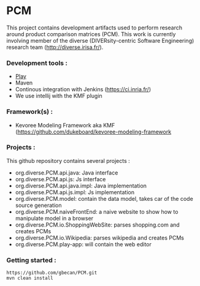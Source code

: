PCM
===
This project contains development artifacts used to perform research around product comparison matrices (PCM). This work is currently involving member of the diverse (DIVERsity-centric Software Engineering) research team (http://diverse.irisa.fr/).


### Development tools :
 * [Play](https://www.playframework.com/)
 * Maven
 * Continous integration with Jenkins (https://ci.inria.fr/)
 * We use intellij with the KMF plugin

### Framework(s) :
 
 *  Kevoree Modeling Framework aka KMF (https://github.com/dukeboard/kevoree-modeling-framework

### Projects :
This github repository contains several projects :

* org.diverse.PCM.api.java: Java interface
* org.diverse.PCM.api.js: Js interface
*  org.diverse.PCM.api.java.impl: Java implementation
* org.diverse.PCM.api.js.impl: Js implementation
* org.diverse.PCM.model: contain the data model, takes car of the code source generation
* org.diverse.PCM.naiveFrontEnd: a naive website to show how to manipulate model in a browser
* org.diverse.PCM.io.ShoppingWebSite: parses shopping.com and creates PCMs
* org.diverse.PCM.io.Wikipedia: parses wikipedia and creates PCMs
* org.diverse.PCM.play-app: will contain the web editor

### Getting started :
    https://github.com/gbecan/PCM.git
    mvn clean install
